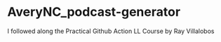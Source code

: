 # AveryNC_podcast-generator
I followed along the Practical Github Action LL Course by Ray Villalobos
